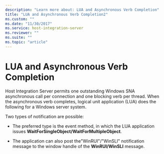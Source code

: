 ```yaml
---
description: "Learn more about: LUA and Asynchronous Verb Completion"
title: "LUA and Asynchronous Verb Completion2"
ms.custom: ""
ms.date: "11/30/2017"
ms.service: host-integration-server
ms.reviewer: ""
ms.suite: ""
ms.topic: "article"
---
```

# LUA and Asynchronous Verb Completion
Host Integration Server permits one outstanding Windows SNA asynchronous call per connection and one blocking verb per thread. When the asynchronous verb completes, logical unit application (LUA) does the following for a Windows server system.  
  
 Two types of notification are possible:  
  
-   The preferred type is the event method, in which the LUA application issues **WaitForSingleObject/WaitForMultipleObject**.  
  
-   The application can also post the"WinRUI"/"WinSLI" notification message to the window handle of the **WinRUI/WinSLI** message.
